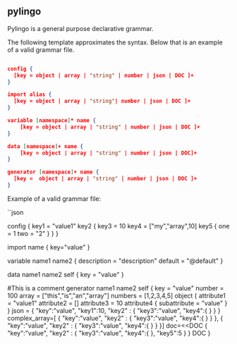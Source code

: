 ## pylingo

Pylingo is a general purpose declarative grammar.

The following template approximates the syntax. Below that is an example of a valid grammar file.

```json

config {
  [key = object | array | "string" | number | json | DOC ]+
}

import alias {
  [key = object | array | "string"| number | json | DOC ]+
}

variable [namespace]* name {
	[key = object | array | "string" | number | json | DOC ]+
}

data [namespace]+ name {
    [key = object | array | "string" | number | json | DOC]+
}

generator [namespace]+ name {
  [key =  object | array | "string" | number | json | DOC ]+
}

```

Example of a valid grammar file:

``json

config {
   key1 = "value1"
   key2 {
	   key3 = 10
	   key4 = ["my","array",10]
     key5 {
          one = 1
          two = "2"
     }
   }
}

import name {
	key="value"
}

variable name1 name2 {
	description = "description"
	default = "@default"
}

data name1 name2 self {
	key = "value"
}


#This is a comment
generator name1 name2 self {
    key = "value"
    number = 100
		array = ["this","is","an","array"]
    numbers = [1,2,3,4,5]
		object {
			attribute1 = "value1"
			attribute2 = []
      attribute3 =  10
			attribute4 {
				subattribute = "value"
			}
		}
		json = {
            "key":"value",
            "key1":10,
            "key2" : {
              "key3":"value",
              "key4":{ }
				    }
		  }
    complex_array=[
      {
        "key":"value",
        "key2" : {
          "key3":"value",
          "key4":{ }
        }
		  },
      {
        "key":"value",
        "key2" : {
          "key3":"value",
          "key4":{ }
        }
		  }]
		doc=<<DOC
		{
        "key":"value",
        "key2" : {
          "key3":"value",
          "key4":{ },
          "key5":5
        }
		}
		DOC
}



```

